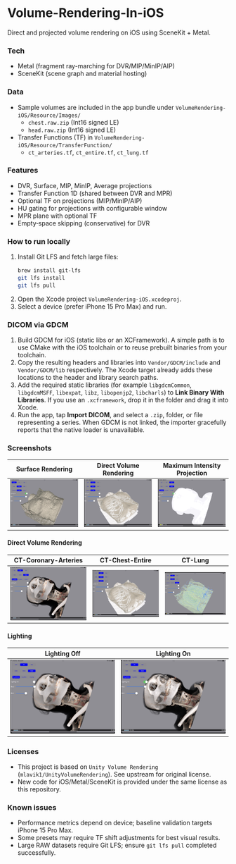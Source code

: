 # Volume-Rendering-In-iOS
Direct and projected volume rendering on iOS using SceneKit + Metal.

### Tech
- Metal (fragment ray-marching for DVR/MIP/MinIP/AIP)
- SceneKit (scene graph and material hosting)

### Data
- Sample volumes are included in the app bundle under `VolumeRendering-iOS/Resource/Images/`
  - `chest.raw.zip` (Int16 signed LE)
  - `head.raw.zip` (Int16 signed LE)
- Transfer Functions (TF) in `VolumeRendering-iOS/Resource/TransferFunction/`
  - `ct_arteries.tf`, `ct_entire.tf`, `ct_lung.tf`

### Features
- DVR, Surface, MIP, MinIP, Average projections
- Transfer Function 1D (shared between DVR and MPR)
- Optional TF on projections (MIP/MinIP/AIP)
- HU gating for projections with configurable window
- MPR plane with optional TF
- Empty‑space skipping (conservative) for DVR

### How to run locally
1. Install Git LFS and fetch large files:
   ```bash
   brew install git-lfs
   git lfs install
   git lfs pull
   ```
2. Open the Xcode project `VolumeRendering-iOS.xcodeproj`.
3. Select a device (prefer iPhone 15 Pro Max) and run.

### DICOM via GDCM
1. Build GDCM for iOS (static libs or an XCFramework). A simple path is to use CMake with the iOS toolchain or to reuse prebuilt binaries from your toolchain.
2. Copy the resulting headers and libraries into `Vendor/GDCM/include` and `Vendor/GDCM/lib` respectively. The Xcode target already adds these locations to the header and library search paths.
3. Add the required static libraries (for example `libgdcmCommon`, `libgdcmMSFF`, `libexpat`, `libz`, `libopenjp2`, `libcharls`) to **Link Binary With Libraries**. If you use an `.xcframework`, drop it in the folder and drag it into Xcode.
4. Run the app, tap **Import DICOM**, and select a `.zip`, folder, or file representing a series. When GDCM is not linked, the importer gracefully reports that the native loader is unavailable.

### Screenshots

|Surface Rendering|Direct Volume Rendering|Maximum Intensity Projection|
|-|-|-|
|![](Screenshot/6.jpg)|![](Screenshot/10.jpeg)|![](Screenshot/7.jpeg)|

#### Direct Volume Rendering
|CT-Coronary-Arteries|CT-Chest-Entire|CT-Lung|
|-|-|-|
|![](Screenshot/9.jpeg)|![](Screenshot/10.jpeg)|![](Screenshot/12.jpg)|

#### Lighting
|Lighting Off|Lighting On|
|-|-|
|![](Screenshot/9.jpeg)|![](Screenshot/8.jpeg)|

### Licenses
- This project is based on `Unity Volume Rendering` (`mlavik1/UnityVolumeRendering`). See upstream for original license.
- New code for iOS/Metal/SceneKit is provided under the same license as this repository.

### Known issues
- Performance metrics depend on device; baseline validation targets iPhone 15 Pro Max.
- Some presets may require TF shift adjustments for best visual results.
- Large RAW datasets require Git LFS; ensure `git lfs pull` completed successfully.
